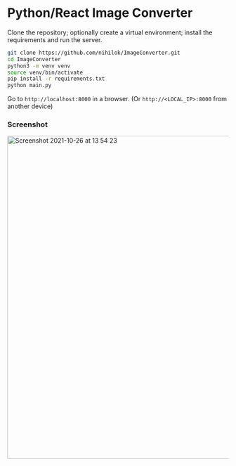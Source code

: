 # Python/React Image Converter

Clone the repository; optionally create a virtual environment; install the requirements and run the server.
```sh
git clone https://github.com/nihilok/ImageConverter.git
cd ImageConverter
python3 -m venv venv
source venv/bin/activate
pip install -r requirements.txt
python main.py
```
Go to `http://localhost:8000` in a browser. (Or `http://<LOCAL_IP>:8000` from another device)

### Screenshot
<img width="735" alt="Screenshot 2021-10-26 at 13 54 23" src="https://user-images.githubusercontent.com/70285461/138882900-97468bcb-cab4-4dd1-b5e7-d9979b78a109.png">

